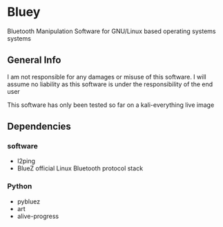 # Bluey
Bluetooth Manipulation Software for GNU/Linux based operating systems systems

## General Info
I am not responsible for any damages or misuse of this software.
I will assume no liability as this software is under the responsibility of the end user

This software has only been tested so far on a kali-everything live image

## Dependencies
### software
- l2ping
- BlueZ official Linux Bluetooth protocol stack

### Python
 - pybluez
 - art
 - alive-progress
